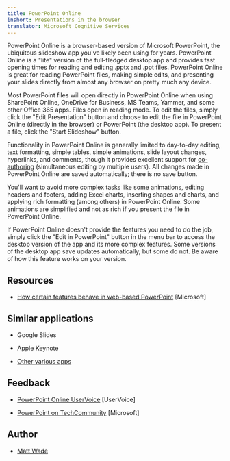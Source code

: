 ```yaml
---
title: PowerPoint Online
inshort: Presentations in the browser
translator: Microsoft Cognitive Services
---
```


PowerPoint Online is a browser-based version of Microsoft PowerPoint,
the ubiquitous slideshow app you\'ve likely been using for years.
PowerPoint Online is a \"lite\" version of the full-fledged desktop app
and provides fast opening times for reading and editing .pptx and .ppt
files. PowerPoint Online is great for reading PowerPoint files, making
simple edits, and presenting your slides directly from almost any
browser on pretty much any device.

Most PowerPoint files will open directly in PowerPoint Online when using
SharePoint Online, OneDrive for Business, MS Teams, Yammer, and some
other Office 365 apps. Files open in reading mode. To edit the files,
simply click the \"Edit Presentation\" button and choose to edit the
file in PowerPoint Online (directly in the browser) or PowerPoint (the
desktop app). To present a file, click the \"Start Slideshow\" button.

Functionality in PowerPoint Online is generally limited to day-to-day
editing, text formatting, simple tables, simple animations, slide layout
changes, hyperlinks, and comments, though it provides excellent support
for [co-authoring](http://icsh.pt/CoAuthoring) (simultaneous editing by
multiple users). All changes made in PowerPoint Online are saved
automatically; there is no save button.

You\'ll want to avoid more complex tasks like some animations, editing
headers and footers, adding Excel charts, inserting shapes and charts,
and applying rich formatting (among others) in PowerPoint Online. Some
animations are simplified and not as rich if you present the file in
PowerPoint Online.

If PowerPoint Online doesn\'t provide the features you need to do the
job, simply click the \"Edit in PowerPoint\" button in the menu bar to
access the desktop version of the app and its more complex features.
Some versions of the desktop app save updates automatically, but some do
not. Be aware of how this feature works on your version.

Resources
---------

-   [How certain features behave in web-based
    PowerPoint](https://support.office.com/en-us/article/How-certain-features-behave-in-web-based-PowerPoint-A931F0C8-1305-4428-8F7C-9CFA00EF28C5)
    \[Microsoft\]

Similar applications
--------------------

-   Google Slides

-   Apple Keynote

-   [Other various
    apps](https://en.wikipedia.org/wiki/Presentation_program)

Feedback
---------

-   [PowerPoint Online UserVoice](https://powerpoint.uservoice.com/forums/270149-powerpoint-online)
    \[UserVoice\]

-   [PowerPoint on TechCommunity](https://techcommunity.microsoft.com/t5/PowerPoint-Office-Mix/ct-p/PowerPoint)
    \[Microsoft\]

Author
---------

-   [Matt Wade](https://www.linkedin.com/in/thatmattwade/)


